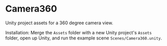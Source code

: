 # Camera360

Unity project assets for a 360 degree camera view.

Installation: Merge the `Assets` folder with a new Unity project's `Assets` folder,
open up Unity, and run the example scene `Scenes/Camera360.unity`.
